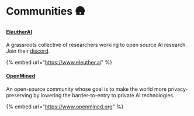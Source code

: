 # Communities 🛖

#### [EleutherAI](https://www.eleuther.ai)

A grassroots collective of researchers working to open source AI research.  
Join their [discord](https://discord.com/invite/vtRgjbM).  


{% embed url="https://www.eleuther.ai" %}

#### [OpenMined ](https://www.openmined.org/)

An open-source community whose goal is to make the world more privacy-preserving by lowering the barrier-to-entry to private AI technologies.

{% embed url="https://www.openmined.org" %}



